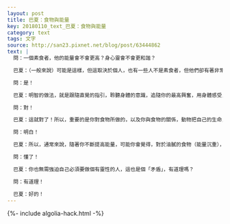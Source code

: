 ```yaml
---
layout: post
title: 巴夏：食物與能量
key: 20180110_text_巴夏：食物與能量
category: text
tags: 文字
source: http://san23.pixnet.net/blog/post/63444862
text: |
  問：一個素食者，他的能量會不會更高？身心靈會不會更和諧？

  巴夏：（一般來說）可能是這樣，但這取決於個人，也有一些人不是素食者，但他們卻有著非常高的能量，這取決於你探索的是什麼，你如何探索，以及你是否與事物和諧共處，但有可能，而且有很大可能，對於很多地球人來說，清淡的飲食更有助於你們提高能量，但也不一定都是這樣，所以要看每個人的具體情況，有道理嗎？

  問：是！

  巴夏：明智的做法，就是跟隨直覺的指引，聆聽身體的意識，追隨你的最高興奮，用身體感受，來決定什麼對你是最自然的，但是，請記住，即使耶穌，也吃魚的！沒錯吧？

  問：對！

  巴夏：這就對了！所以，重要的是你對食物所做的，以及你與食物的關係，動物把自己的生命，作為禮物送給你，來支持你/供養你的生命，你是否對它們感恩，（對你的影響）取決於你與動物的關係。許多土著部落，都從他們捕食的動物中受益匪淺，但這根本不會降低他們的能量，你明白嗎？

  問：明白！

  巴夏：所以，通常來說，隨著你不斷提高能量，可能你會覺得，對於油膩的食物（能量沉重），你的需求量會減少，或者慾望會減弱，請讓它自然發生，哪天你感覺到，有想做一個素食主義者的慾望，那就盡可能地去做，然後看看會發生什麼情況，如果在過程中的某個點，你突然感覺，想吃點非素食的蛋白質（肉類），那請相信你的身體，它知道自己在做什麼，你可能需要的量不多，但必須攝入少量肉類，來均衡身體的營養所需，因為某些營養成分 可能無法從你食用的素食中獲得，但這也取決於個人振頻（能量），最適合你的，最好！

  問：懂了！

  巴夏：你也無需強迫自己必須要做個有靈性的人，這也是個「矛盾」，有道理嗎？

  問：有道理！

  巴夏：好的！
---
```


{%- include algolia-hack.html -%}
